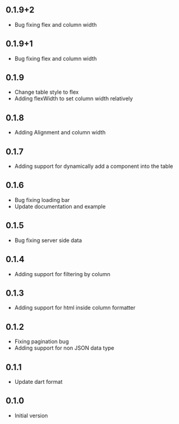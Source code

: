 ## 0.1.9+2
- Bug fixing flex and column width

## 0.1.9+1
- Bug fixing flex and column width

## 0.1.9
- Change table style to flex
- Adding flexWidth to set column width relatively

## 0.1.8
- Adding Alignment and column width

## 0.1.7
- Adding support for dynamically add a component into the table

## 0.1.6
- Bug fixing loading bar
- Update documentation and example

## 0.1.5
- Bug fixing server side data

## 0.1.4
- Adding support for filtering by column

## 0.1.3
- Adding support for html inside column formatter

## 0.1.2
- Fixing pagination bug
- Adding support for non JSON data type

## 0.1.1
- Update dart format

## 0.1.0
- Initial version
